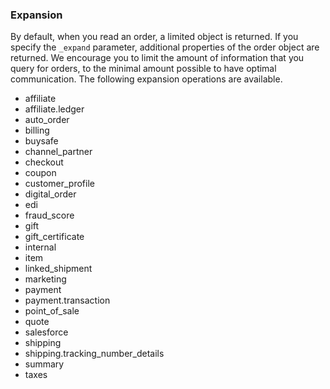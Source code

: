 ### Expansion

By default, when you read an order, a limited object is returned.  If you specify the `_expand` 
parameter, additional properties of the order object are returned.  We encourage you to limit the 
amount of information that you query for orders, to the minimal amount possible to have optimal 
communication.  The following expansion operations are available.

* affiliate
* affiliate.ledger
* auto_order
* billing
* buysafe
* channel_partner
* checkout
* coupon
* customer_profile
* digital_order
* edi
* fraud_score
* gift
* gift_certificate
* internal
* item
* linked_shipment
* marketing
* payment
* payment.transaction
* point_of_sale
* quote
* salesforce
* shipping
* shipping.tracking_number_details
* summary
* taxes
